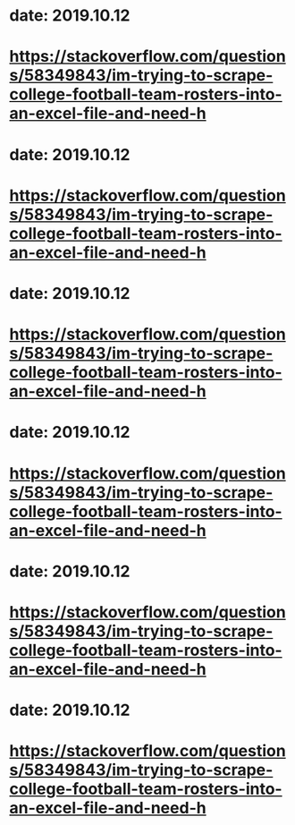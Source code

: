 # date: 2019.10.12
# https://stackoverflow.com/questions/58349843/im-trying-to-scrape-college-football-team-rosters-into-an-excel-file-and-need-h
# date: 2019.10.12
# https://stackoverflow.com/questions/58349843/im-trying-to-scrape-college-football-team-rosters-into-an-excel-file-and-need-h
# date: 2019.10.12
# https://stackoverflow.com/questions/58349843/im-trying-to-scrape-college-football-team-rosters-into-an-excel-file-and-need-h
# date: 2019.10.12
# https://stackoverflow.com/questions/58349843/im-trying-to-scrape-college-football-team-rosters-into-an-excel-file-and-need-h
# date: 2019.10.12
# https://stackoverflow.com/questions/58349843/im-trying-to-scrape-college-football-team-rosters-into-an-excel-file-and-need-h
# date: 2019.10.12
# https://stackoverflow.com/questions/58349843/im-trying-to-scrape-college-football-team-rosters-into-an-excel-file-and-need-h
